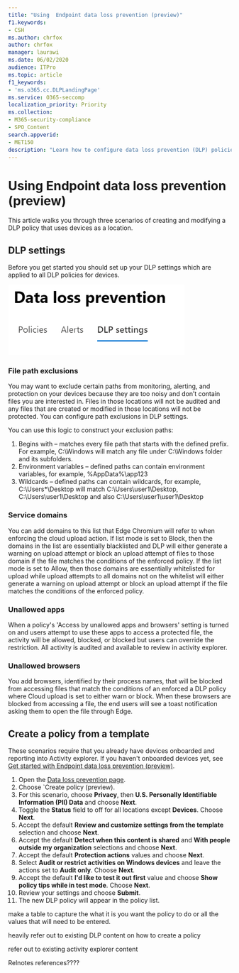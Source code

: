 ```yaml
---
title: "Using  Endpoint data loss prevention (preview)"
f1.keywords:
- CSH
ms.author: chrfox
author: chrfox
manager: laurawi
ms.date: 06/02/2020
audience: ITPro
ms.topic: article
f1_keywords:
- 'ms.o365.cc.DLPLandingPage'
ms.service: O365-seccomp
localization_priority: Priority
ms.collection: 
- M365-security-compliance
- SPO_Content
search.appverid: 
- MET150
description: "Learn how to configure data loss prevention (DLP) policies to use Microsoft 365 Endpoint data loss prevention (EPDLP) locations."
---
```


# Using Endpoint data loss prevention (preview)

This article walks you through three scenarios of creating and modifying a DLP policy that uses devices as a location.

## DLP settings

Before you get started you should set up your DLP settings which are applied to all DLP policies for devices.

![DLP settings](../media/endpoint-dlp-1-using-dlp-settings.png)

### File path exclusions

You may want to exclude certain paths from monitoring, alerting, and protection on your devices because they are too noisy and don’t contain files you are interested in. Files in those locations will not be audited and any files that are created or modified in those locations will not be protected. You can configure path exclusions in DLP settings.

You can use this logic to construct your exclusion paths:

1. Begins with – matches every file path that starts with the defined prefix. For example, C:\Windows will match any file under C:\Windows folder and its subfolders.
2. Environment variables – defined paths can contain environment variables, for example, %AppData%\app123
3. Wildcards – defined paths can contain wildcards, for example, C:\Users\*\Desktop will match C:\Users\user1\Desktop, C:\Users\user1\Desktop and also C:\Users\user1\user1\Desktop

### Service domains

You can add domains to this list that Edge Chromium will refer to when enforcing the cloud upload action. If list mode is set to Block, then the domains in the list are essentially blacklisted and DLP will either generate a warning on upload attempt or block an upload attempt of files to those domain if the file matches the conditions of the enforced policy. If the list mode is set to Allow, then those domains are essentially whitelisted for upload while upload attempts to all domains not on the whitelist will either generate a warning on upload attempt or block an upload attempt if the file matches the conditions of the enforced policy.

### Unallowed apps

When a policy's 'Access by unallowed apps and browsers' setting is turned on and users attempt to use these apps to access a protected file, the activity will be allowed, blocked, or blocked but users can override the restriction. All activity is audited and available to review in activity explorer.

### Unallowed browsers

You add browsers, identified by their process names, that will be blocked from accessing files that match the conditions of an enforced  a DLP policy where Cloud upload is set to either warn or block. When these browsers are blocked from accessing a file, the end users will see a toast notification asking them to open the file through Edge.

## Create a policy from a template

These scenarios require that you already have devices onboarded and reporting into Activity explorer. If you haven't onboarded devices yet, see [Get started with Endpoint data loss prevention (preview)](endpoint-dlp-getting-started.md).

1. Open the [Data loss prevention page](https://compliance.microsoft.com/datalossprevention?viewid=policies).
2. Choose `Create policy (preview).
3. For this scenario, choose **Privacy**, then **U.S. Personally Identifiable Information (PII) Data** and choose **Next**.
4. Toggle the **Status** field to off for all locations except **Devices**. Choose **Next**.
5. Accept the default **Review and customize settings from the template** selection and choose **Next**.
6. Accept the default **Detect when this content is shared** and **With people outside my organization** selections and choose **Next**.
7. Accept the default **Protection actions** values and choose **Next**.
8. Select **Audit or restrict activities on Windows devices** and leave the actions set to **Audit only**. Choose **Next**.
9. Accept the default **I'd like to test it out first** value and choose **Show policy tips while in test mode**. Choose **Next**.
10. Review your settings and choose **Submit**.
11. The new DLP policy will appear in the policy list.  



make a table to capture the what it is you want the policy to do or all the values that will need to be entered.

heavily refer out to existing DLP content on how to create a policy

refer out to existing activity explorer content


Relnotes references????


